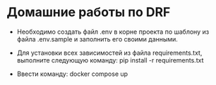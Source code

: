# Домашние работы по DRF

- Необходимо создать файл .env в корне проекта по шаблону из файла .env.sample и заполнить его своими данными.

- Для установки всех зависимостей из файла requirements.txt, выполните следующую команду: pip install -r requirements.txt

- Ввести команду: docker compose up